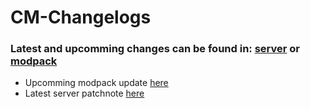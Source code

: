 # CM-Changelogs
### Latest and upcomming changes can be found in: [**server**](https://github.com/FLORIAN4600/CM-Changelogs/tree/main/server) or [**modpack**](https://github.com/FLORIAN4600/CM-Changelogs/tree/main/modpack)
- Upcomming modpack update [here](https://github.com/FLORIAN4600/CM-Changelogs/tree/main/modpack/CM-Upd1.3.md)
- Latest server patchnote [here](https://github.com/FLORIAN4600/CM-Changelogs/tree/main/modpack/CM-OffiPatch1.md)
